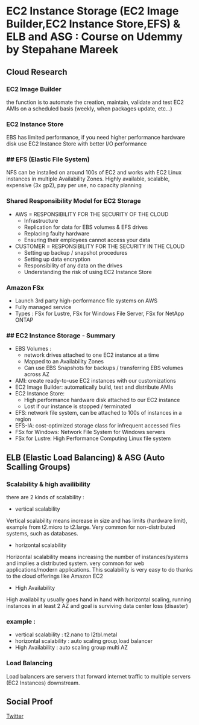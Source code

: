 
# EC2 Instance Storage (EC2 Image Builder,EC2 Instance Store,EFS) & ELB and ASG  : Course on Udemmy by Stepahane Mareek

## Cloud Research
### EC2 Image Builder 
the function is to automate the creation, maintain, validate and test EC2 AMIs on a scheduled basis (weekly, when packages update, etc...)

### EC2 Instance Store
EBS has limited performance, if you need higher performance hardware disk use EC2 Instance Store with better I/O performance

### ## EFS (Elastic File System)
NFS can be installed on around 100s of EC2 and works with EC2 Linux instances in multiple Availability Zones.
Highly available, scalable, expensive (3x gp2), pay per use, no capacity planning

### Shared Responsibility Model for EC2 Storage

- AWS = RESPONSIBILITY FOR THE SECURITY OF THE CLOUD
	- Infrastructure
	- Replication for data for EBS volumes & EFS drives
	- Replacing faulty hardware
	- Ensuring their employees cannot access your data
- CUSTOMER = RESPONSIBILITY FOR THE SECURITY IN THE CLOUD
	- Setting up backup / snapshot procedures
	- Setting up data encryption
	- Responsibility of any data on the drives
	- Understanding the risk of using EC2 Instance Store

### Amazon FSx

- Launch 3rd party high-performance file systems on AWS
- Fully managed service
- Types : FSx for Lustre, FSx for Windows File Server, FSx for NetApp ONTAP

### ## EC2 Instance Storage - Summary
- EBS Volumes :
	- network drives attached to one EC2 instance at a time 
	- Mapped to an Availability Zones 
	- Can use EBS Snapshots for backups / transferring EBS volumes across AZ
- AMI: create ready-to-use EC2 instances with our customizations
- EC2 Image Builder: automatically build, test and distribute AMIs 
- EC2 Instance Store:
	- High performance hardware disk attached to our EC2 instance 
	- Lost if our instance is stopped / terminated
- EFS: network file system, can be attached to 100s of instances in a region 
- EFS-IA: cost-optimized storage class for infrequent accessed files 
- FSx for Windows: Network File System for Windows servers 
- FSx for Lustre: High Performance Computing Linux file system

## ELB (Elastic Load Balancing) & ASG (Auto Scalling Groups) 

### Scalability & high availibility 
there are 2 kinds of scalability :
- vertical scalability

Vertical scalability means increase in size and has limits (hardware limit), example from t2.micro to t2.large.
Very common for non-distributed systems, such as databases.
- horizontal scalability 

Horizontal scalability means increasing the number of instances/systems and implies a distributed system.
very common for web applications/modern applications.
This scalability is very easy to do thanks to the cloud offerings like Amazon EC2
- High Availability

High availability usually goes hand in hand with horizontal scaling, running instances in at least 2 AZ and goal is surviving data center loss (disaster)

### example :
- vertical scalability : t2.nano to l2tbl.metal
- horizontal scalability : auto scaling group,load balancer
- High Availability : auto scaling group multi AZ

### Load Balancing 
Load balancers are servers that forward internet traffic to multiple servers (EC2 Instances) downstream.

## Social Proof

[Twitter](https://twitter.com/tiaradwim1306/status/1614092741566423040)
